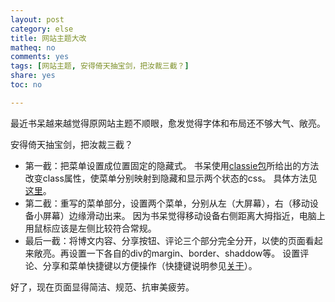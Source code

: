 ```yaml
---
layout: post 
category: else
title: 网站主题大改
matheq: no
comments: yes
tags: [网站主题, 安得倚天抽宝剑，把汝裁三截？]
share: yes
toc: no

---
```


最近书呆越来越觉得原网站主题不顺眼，愈发觉得字体和布局还不够大气、敞亮。

安得倚天抽宝剑，把汝裁三截？

- 第一截：把菜单设置成位置固定的隐藏式。
书呆使用[classie包](https://github.com/desandro/classie)所给出的方法改变class属性，使菜单分别映射到隐藏和显示两个状态的css。
具体方法见[这里](http://tympanus.net/codrops/2013/04/17/slide-and-push-menus/)。
-  第二截：重写的菜单部分，设置两个菜单，分别从左（大屏幕），右（移动设备小屏幕）边缘滑动出来。
因为书呆觉得移动设备右侧距离大拇指近，电脑上用鼠标应该是左侧比较符合常规。
- 最后一截：将博文内容、分享按钮、评论三个部分完全分开，以使的页面看起来敞亮。再设置一下各自的div的margin、border、shaddow等。
设置评论、分享和菜单快捷键以方便操作（快捷键说明参见[关于](https://yanshuo.site/cn/about/)）。

好了，现在页面显得简洁、规范、抗审美疲劳。
